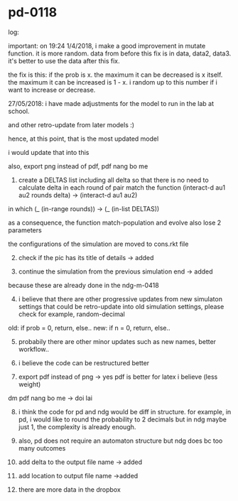 # pd-0118

log: 

important: on 19:24 1/4/2018, i make a good improvement in mutate function. it is more random. data from before this fix is in data, data2, data3. it's better to use the data after this fix.

the fix is this: if the prob is x. the maximum it can be decreased is x itself.
the maximum it can be increased is 1 - x.
i random up to this number if i want to increase or decrease.


27/05/2018: i have made adjustments for the model to run in the lab at school. 

and other retro-update from later models :)

hence, at this point, that is the most updated model

i would update that into this

also, export png instead of pdf, pdf nang bo me

1. create a DELTAS list including all delta so that there is no need to calculate delta in each round of pair match
the function (interact-d au1 au2 rounds delta) -> (interact-d au1 au2)

in which (_ (in-range rounds)) -> (_ (in-list DELTAS))

as a consequence, the function match-population and evolve also lose 2 parameters

the configurations of the simulation are moved to cons.rkt file


2. check if the pic has its title of details -> added

3. continue the simulation from the previous simulation end -> added

because these are already done in the ndg-m-0418

4. i believe that there are other progressive updates from new simulaton settings that could be retro-update into old simulation settings, please check
for example, random-decimal

old: if prob = 0, return, else.. new: if n = 0, return, else..

5. probabily there are other minor updates such as new names, better workflow..

6. i believe the code can be restructured better

7. export pdf instead of png -> yes pdf is better for latex i believe (less weight)

dm pdf nang bo me -> doi lai

8. i think the code for pd and ndg would be diff in structure. for example, in pd, i would like to round the probability to 2 decimals but in ndg maybe just 1, the complexity is already enough.

9. also, pd does not require an automaton structure but ndg does bc too many outcomes

10. add delta to the output file name -> added

11. add location to output file name ->added

12. there are more data in the dropbox
